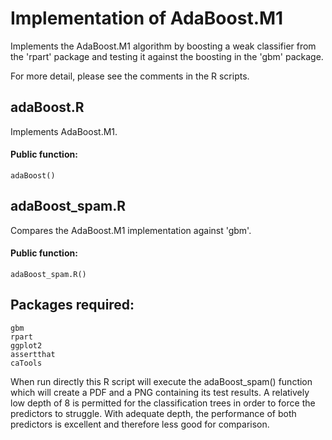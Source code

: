 # Implementation of AdaBoost.M1

Implements the AdaBoost.M1 algorithm by boosting a weak classifier from the 'rpart' package and
testing it against the boosting in the 'gbm' package.

For more detail, please see the comments in the R scripts.

## adaBoost.R

Implements AdaBoost.M1.

#### Public function:
	adaBoost()

## adaBoost_spam.R

Compares the AdaBoost.M1 implementation against 'gbm'.

#### Public function:
	adaBoost_spam.R()

## Packages required:
	gbm
	rpart
	ggplot2
	assertthat
	caTools

When run directly this R script will execute the adaBoost_spam() function which will create a PDF
and a PNG containing its test results.  A relatively low depth of 8 is permitted for the classification
trees in order to force the predictors to struggle.  With adequate depth, the performance of both predictors is
excellent and therefore less good for comparison.
